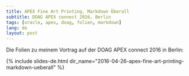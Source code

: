 ```yaml
---
title: APEX Fine Art Printing, Markdown Überall
subtitle: DOAG APEX connect 2016, Berlin
tags: [oracle, apex, doag, folien, markdown]
lang: de
layout: post
---
```

Die Folien zu meinem Vortrag auf der DOAG APEX connect 2016 in Berlin:

{% include slides-de.html dir_name="2016-04-26-apex-fine-art-printing-markdown-ueberall" %}
